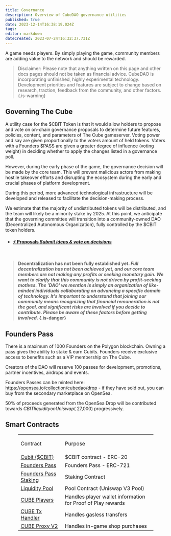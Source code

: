 ```yaml
---
title: Governance
description: Overview of CubeDAO governance utilities
published: true
date: 2023-12-14T16:38:19.024Z
tags: 
editor: markdown
dateCreated: 2023-07-24T16:32:37.731Z
---
```



A game needs players. By simply playing the game, community members are adding value to the network and should be rewarded.


> Disclaimer: Please note that anything written on this page and other docs pages should not be taken as financial advice. CubeDAO is incorporating unfinished, highly experimental technology. Development priorities and features are subject to change based on research, traction, feedback from the community, and other factors.
{.is-warning}




 ## Governing The Cube
A utility case for the $CBIT Token is that it would allow holders to propose and vote on on-chain governance proposals to determine future features, policies, content, and parameters of The Cube gameserver. Voting power and say are given proportionally to the voters amount of held tokens. Voters with a Founders $PASS are given a greater degree of influence (voting weight) in deciding whether to apply the changes listed in a governance poll.
  
However, during the early phase of the game, the governance decision will be made by the core team. This will prevent malicious actors from making hostile takeover efforts and disrupting the ecosystem during the early and crucial phases of platform development.

During this period, more advanced technological infrastructure will be developed and released to facilitate the decision-making process.

We estimate that the majority of undistributed tokens will be distributed, and the team will likely be a minority stake by 2025. At this point, we anticipate that the governing committee will transition into a community-owned DAO (Decentralized Autonomous Organization), fully controlled by the $CBIT token holders.
<h4><ul class="links-list">
    <li>
        <a href="https://proposals.cubedao.net/#/" class="blue-text">
            ⚡ Proposals <em> Submit ideas & vote on decisions </em>
        </a>
    </li>
</ul>
<br>
  
> **Decentralization has not been fully established yet.**
>*Full decentralization has not been achieved yet, and our core team members are not making any profits or seeking monetary gain. We want to clarify that this community is not driven by profit-seeking motives.  The 'DAO' we mention is simply an organization of like-minded individuals collaborating on advancing a specific domain of technology. It's important to understand that joining our community means recognizing that financial remuneration is not the goal, and significant risks are involved if you decide to contribute. Please be aware of these factors before getting involved.*
{.is-danger}
  
## Founders Pass
There is a maximum of 1000 Founders on the Polygon blockchain. Owning a pass gives the ability to stake & earn Cubits. Founders receive exclusive access to benefits such as a VIP membership on The Cube. 

Creators of the DAO will reserve 100 passes for development, promotions, partner incentives, airdrops and events. 

Founders Passes can be minted here: https://opensea.io/collection/cubedao/drop - if they have sold out, you can buy from the secondary marketplace on OpenSea.

50% of proceeds generated from the OpenSea Drop will be contributed towards $CBIT liquidity on Uniswap (~$27,000) progressively.

## Smart Contracts


<figure class="table">
  <table>
    <tbody>
      <tr>
        <td>
          <p>Contract</p>
        </td>
        <td>
          <p>Purpose</p>
        </td>
      </tr>
      <tr>
        <td><a href="https://polygonscan.com/token/0x4c989b872e96c37bc6fcb2f0fe5fdcabecc405a2">Cubit ($CBIT)</a></td>
        <td>$CBIT contract - ERC-20</td>
      </tr>
      <tr>
        <td><a href="https://polygonscan.com/address/0x7ed7a705026ffc9a8a6273422b4a77733100acb9">Founders Pass</a></td>
        <td>Founders Pass - ERC-721</td>
      </tr>
      <tr>
        <td><a href="https://polygonscan.com/address/0xe9a51d1a90341f4d68b801125b67d24c908733f2">Founders Pass Staking</a></td>
        <td>Staking Contract</td>
      </tr>
      <tr>
        <td><a href="https://polygonscan.com/address/0xE16B797BDC944e9C60Fc37539303c6876e423c13">Liquidity Pool</a></td>
        <td>Pool Contract (Uniswap V3 Pool)</td>
      </tr>
      <tr>
        <td><a href="https://polygonscan.com/address/0x3f5f52150515e26ba76c914489aa030e6272894f">CUBE Players</a></td>
        <td>Handles player wallet information for Proof of Play rewards</td>
      </tr>
      <tr>
        <td><a href="https://polygonscan.com/address/0x20723de8e6ab77181bef9478f7c3cf4f44698e69">CUBE Tx Handler</a></td>
        <td>Handles gasless transfers</td>
      </tr>
      <tr>
        <td><a href="https://polygonscan.com/address/0xbf476ae0127d6128d77790ffb3299c42bd8f2d4f">CUBE Proxy V2</a></td>
        <td>Handles in-game shop purchases</td>
      </tr>
    </tbody>
  </table>
</figure>